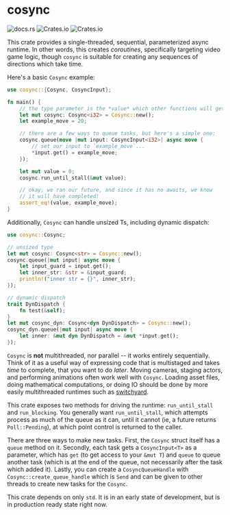 # cosync

![docs.rs](https://img.shields.io/docsrs/cosync)
![Crates.io](https://img.shields.io/crates/v/cosync)
![Crates.io](https://img.shields.io/crates/l/cosync)

This crate provides a single-threaded, sequential, parameterized async runtime. In other words, this creates *coroutines*, specifically targeting video game logic, though `cosync` is suitable for creating any sequences of directions which take time.

Here's a basic `Cosync` example:

```rust
use cosync::{Cosync, CosyncInput};

fn main() {
    // the type parameter is the *value* which other functions will get.
    let mut cosync: Cosync<i32> = Cosync::new();
    let example_move = 20;

    // there are a few ways to queue tasks, but here's a simple one:
    cosync.queue(move |mut input: CosyncInput<i32>| async move {
        // set our input to `example_move`...
        *input.get() = example_move;
    });

    let mut value = 0;
    cosync.run_until_stall(&mut value);

    // okay, we ran our future, and since it has no awaits, we know
    // it will have completed!
    assert_eq!(value, example_move);
}
```

Additionally, `Cosync` can handle unsized Ts, including dynamic dispatch:

```rust
use cosync::Cosync;

// unsized type
let mut cosync: Cosync<str> = Cosync::new();
cosync.queue(|mut input| async move {
    let input_guard = input.get();
    let inner_str: &str = &input_guard;
    println!("inner str = {}", inner_str);
});

// dynamic dispatch
trait DynDispatch {
    fn test(&self);
}
let mut cosync_dyn: Cosync<dyn DynDispatch> = Cosync::new();
cosync_dyn.queue(|mut input| async move {
    let inner: &mut dyn DynDispatch = &mut *input.get();
});
```

`Cosync` is **not** multithreaded, nor parallel -- it works entirely sequentially. Think of it as a useful way of expressing code that is multistaged and takes *time* to complete, that you want to do *later*. Moving cameras, staging actors, and performing animations often work well with `Cosync`. Loading asset files, doing mathematical computations, or doing IO should be done by more easily multithreaded runtimes such as [switchyard](https://github.com/BVE-Reborn/switchyard).

This crate exposes two methods for driving the runtime: `run_until_stall` and `run_blocking`. You generally want `run_until_stall`, which attempts process as much of the queue as it can, until it cannot (ie, a future returns `Poll::Pending`), at which point control is returned to the caller.

There are three ways to make new tasks. First, the `Cosync` struct itself has a `queue` method on it. Secondly, each task gets a `CosyncInput<T>` as a parameter, which has `get` (to get access to your `&mut T`) and `queue` to queue another task (which is at the end of the queue, not necessarily after the task which added it). Lastly, you can create a `CosyncQueueHandle` with `Cosync::create_queue_handle` which is `Send` and can be given to other threads to create new tasks for the `Cosync`.

This crate depends on only `std`. It is in an early state of development, but is in production ready state right now.
